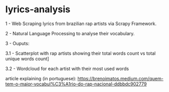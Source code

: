 # lyrics-analysis
1 - Web Scraping lyrics from brazilian rap artists via Scrapy Framework.

2 - Natural Language Processing to analyse their vocabulary.

3 - Ouputs:

  3.1 - Scatterplot with rap artists showing their total words count vs total unique words count]
  
  3.2 - Wordcloud for each artist with their most used words

article explaining (in portuguese):
https://brenoimatos.medium.com/quem-tem-o-maior-vocabul%C3%A1rio-do-rap-nacional-ddbbdc902779
